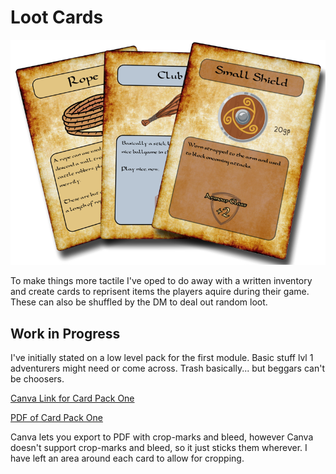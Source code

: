 # Loot Cards

![Loot Cards](images/cards.png)

To make things more tactile I've oped to do away with a written inventory and create cards to reprisent items the players aquire during their game. These can also be shuffled by the DM to deal out random loot.

## Work in Progress

I've initially stated on a low level pack for the first module. Basic stuff lvl 1 adventurers might need or come across. Trash basically... but beggars can't be choosers.

[Canva Link for Card Pack One](https://www.canva.com/design/DAGwKx_J5Fk/9ovlxCQ4nNbwwjjuS0yESw/view?utm_content=DAGwKx_J5Fk&utm_campaign=designshare&utm_medium=link2&utm_source=uniquelinks&utlId=hfc4094d7dc)

[PDF of Card Pack One](Card%20Pack%20One.pdf)

Canva lets you export to PDF with crop-marks and bleed, however Canva doesn't support crop-marks and bleed, so it just sticks them wherever. I have left an area around each card to allow for cropping.
